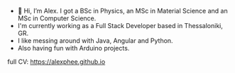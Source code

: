 - 👋 Hi, I’m Alex. I got a BSc in Physics, an MSc in Material Science and an MSc in Computer Science.
- I'm currently working as a Full Stack Developer based in Thessaloniki, GR.
- I like messing around with Java, Angular and Python.
- Also having fun with Arduino projects.

full CV: https://alexphee.github.io

<!---
alexphee/alexphee is a ✨ special ✨ repository because its `README.md` (this file) appears on your GitHub profile.
You can click the Preview link to take a look at your changes.
--->
